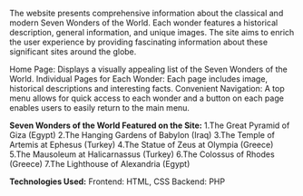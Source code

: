 The website presents comprehensive information about the classical and modern Seven Wonders of the World.
Each wonder features a historical description, general information, and unique images.
The site aims to enrich the user experience by providing fascinating information about these significant sites around the globe.

Home Page: Displays a visually appealing list of the Seven Wonders of the World.
Individual Pages for Each Wonder: Each page includes image, historical descriptions and interesting facts.
Convenient Navigation: A top menu allows for quick access to each wonder and a button on each page enables users to easily return to the main menu.


**Seven Wonders of the World Featured on the Site:**
1.The Great Pyramid of Giza (Egypt)
2.The Hanging Gardens of Babylon (Iraq)
3.The Temple of Artemis at Ephesus (Turkey)
4.The Statue of Zeus at Olympia (Greece)
5.The Mausoleum at Halicarnassus (Turkey)
6.The Colossus of Rhodes (Greece)
7.The Lighthouse of Alexandria (Egypt)

**Technologies Used:**
Frontend: HTML, CSS
Backend: PHP
